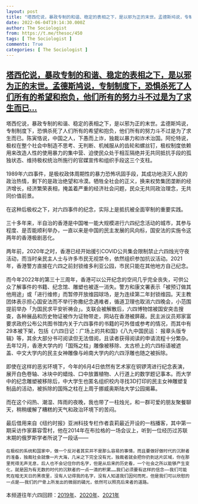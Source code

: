 ```yaml
---
layout: post
title: "塔西佗说，暴政专制的和谐、稳定的表相之下，是以邪为正的末世。孟德斯鸠说，专制制度下，恐惧杀死了人们所有的希望和抱负，他们所有的努力斗不过是为了求生而已"
date: 2022-06-04T19:14:30.000Z
author: The Sociologist
from: https://t.me/thesoc/450
tags: [ The Sociologist ]
comments: True
categories: [ The Sociologist ]
---
```

<!--1654370070000-->
[塔西佗说，暴政专制的和谐、稳定的表相之下，是以邪为正的末世。孟德斯鸠说，专制制度下，恐惧杀死了人们所有的希望和抱负，他们所有的努力斗不过是为了求生而已...](https://t.me/thesoc/450)
------

<div>
<p>塔西佗说，暴政专制的和谐、稳定的表相之下，是以邪为正的末世。孟德斯鸠说，专制制度下，恐惧杀死了人们所有的希望和抱负，他们所有的努力斗不过是为了求生而已。陈寅恪说，中国之人，下愚而上诈，独裁以暴力和诈术治国。阿伦特说，极权在整个社会中制造不思考、无判断、机械服从的齿轮和螺丝钉，极权制度依赖用来改造人性的使用暴力的集中营、迫使民众处于相互隔绝并无共同抵抗手段的孤独状态、维持极权统治所施行的官媒宣传和组织手段这三个支柱。<br><br>1989年六四事件，是极权政体周期性的暴力恐怖巩固手段，其成功地浇灭人民的政治热情，剩下的是政治绝望和冷漠。牺牲全社会的正义，换来权势集团垄断的经济增长，经济繁荣表相，掩盖着严重的经济社会问题，民众无共同政治理念，无共同价值前景。<br><br>在这种后极权之下，对六四事件的纪念，实际上是抵抗被全面宰制的重要实践。<br><br>三十多年来，半自治的香港是中国唯一能大规模进行六四纪念活动的城市，其参与程度、是否能顺利举办，一直以来是中国的民主发展的风向标，国安法的实施令这两年的香港极剧恶化。<br><br>两年前，2020年之时，香港已经开始援引COVID公共集会限制禁止六四烛光守夜活动，而当时亲民主人士与许多市民无视禁令，依然组织参加抗议活动。2021年，香港警方直接在六四之前封锁维多利亚公园，市民只能在其他地方自己纪念。<br><br>而今年2022年的第三十三周年，香港可以公开纪念的空间几乎完全丧失，可供公众了解事件的书籍、纪念馆、雕塑也被逐一消失。警方和康文署表示「被预订做其他用途」或「进行维修」而暂停开放维园球场，是为连续第二年封锁维园。天主教团体表示担心国安法而不举行弥撒纪念遇难者，循道卫理也取消六四晚会，小范围提前举办「为国民求平安祈祷会」。支联会被解散后，六四博物馆被国安突击搜查，各种展品和历史物证被作为证物带走，网站在香港被屏蔽。民主派议员郑家富要求政府公布公共图书馆内关于六四事件的书籍的可外借或参考的情况，而其中有29本被下架，包括《六四日记：广场上的共和国》《八九中国民运： 报章头版专辑》等，其余大部分书可阅读但无法借阅，且读者获得阅读的申请流程十分繁杂。去年12月，香港大学内的「国殇之柱」雕像被移除、太古桥上的六四标语被遮盖、中文大学内的民主女神雕像与岭南大学内的六四浮雕也随之被拆除。 <br><br>即使在这样的恶劣环境下，今年的6月4日依然有艺术家在铜锣湾进行纪念表演，展开白色卷轴、冰块中的蜡烛、口中放置植物、人行道上的数学题记事本。而大学中的纪念雕塑被移除后，中大学生也匿名组织校内寻找3D打印的民主女神雕塑复制品的活动，被拆除的国殇之柱在上周于挪威奥斯陆大学公园揭幕。<br><br>而在这个闷热、潮湿、阵雨的夜晚，我也带了一柱烛光，和一群可爱的朋友聚餐聊天，稍稍缓解了糟糕的天气和政治环境下的苦闷。<br><br>最后借用来自《纽约时报》亚洲科技专栏作者袁莉最近开设的一档播客，其中第一期采访作家慕容雪村，他在2014年在布拉格的一场会议上，听到一位经历过苏联末期的俄罗斯学者所说了一段话——<br><br><code>在极权的系统和国家中，做一个反对者其实并不是那么容易的事情，而且要做好做时代的沉默者的准备，独裁社会就像一片大海，几米之下完全没有光，独裁者就会把你扔到这片区域，你在那里死得无声无息，后人也不会记住你的名字，但是从后来的历史看，一个社会之所以能够产生变化，就是因为有无数的时代的沉默者的一点一滴的积累……我们必须要有这样的信念——我们可能死在暗无天日的黑夜里，没有人记得我的名字，没有人知道我们因何而死，但是我们可以欣慰的一点是——我们的尸骨上所发出的微弱的磷光，依然可以照亮后来者的道路。</code><br><br>本频道往年六四回顾：<a href="https://t.me/thesoc/32" target="_blank" rel="noopener" onclick="return confirm('Open this link?\n\n'+this.href);">2019年</a>、<a href="https://t.me/thesoc/346" target="_blank" rel="noopener" onclick="return confirm('Open this link?\n\n'+this.href);">2020年</a>、<a href="https://t.me/thesoc/420" target="_blank" rel="noopener" onclick="return confirm('Open this link?\n\n'+this.href);">2021年</a></p>
</div>
